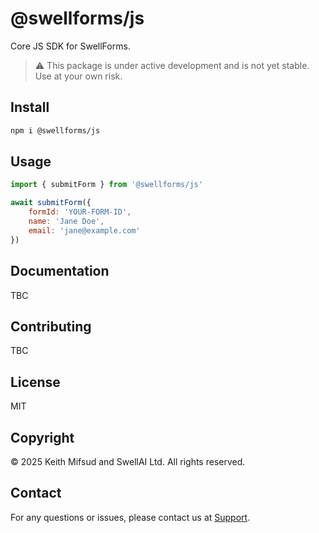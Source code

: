 # @swellforms/js

Core JS SDK for SwellForms.

> ⚠ This package is under active development and is not yet stable. Use at your own risk.

## Install

```bash
npm i @swellforms/js
```

## Usage

```javascript
import { submitForm } from '@swellforms/js'

await submitForm({
    formId: 'YOUR-FORM-ID',
    name: 'Jane Doe',
    email: 'jane@example.com'
})
```

## Documentation

TBC

## Contributing

TBC

## License
MIT

## Copyright
© 2025 Keith Mifsud and SwellAI Ltd. All rights reserved.

## Contact
For any questions or issues, please contact us at [Support](mailto:support@swellforms.com).
```